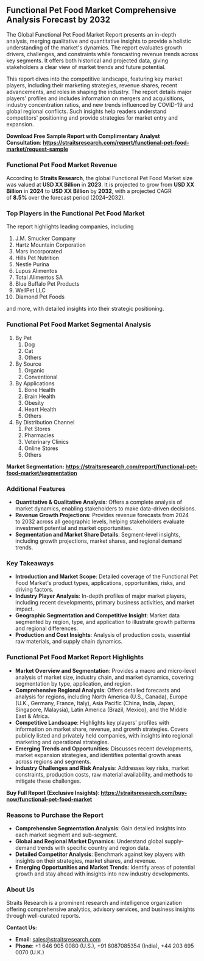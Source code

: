 <p>&nbsp;</p>
<h2>Functional Pet Food Market Comprehensive Analysis Forecast by&nbsp;2032</h2>
<p>The Global Functional Pet Food Market Report presents an in-depth analysis, merging qualitative and quantitative insights to provide a holistic understanding of the market's dynamics. The report evaluates growth drivers, challenges, and constraints while forecasting revenue trends across key segments. It offers both historical and projected data, giving stakeholders a clear view of market trends and future potential.</p>
<p>This report dives into the competitive landscape, featuring key market players, including their marketing strategies, revenue shares, recent advancements, and roles in shaping the industry. The report details major players' profiles and includes information on mergers and acquisitions, industry concentration ratios, and new trends influenced by COVID-19 and global regional conflicts. Such insights help readers understand competitors' positioning and provide strategies for market entry and expansion.</p>
<p><strong>Download Free Sample Report with&nbsp;Complimentary Analyst Consultation</strong>:&nbsp;<strong><a href="https://straitsresearch.com/report/functional-pet-food-market/request-sample">https://straitsresearch.com/report/functional-pet-food-market/request-sample</a></strong></p>
<h3>Functional Pet Food Market Revenue</h3>
<p>According to&nbsp;<strong>Straits Research</strong>, the global Functional Pet Food Market size was valued at&nbsp;<strong>USD XX Billion</strong>&nbsp;in&nbsp;<strong>2023</strong>. It is projected&nbsp;to grow from&nbsp;<strong>USD XX Billion</strong>&nbsp;in&nbsp;<strong>2024</strong>&nbsp;to&nbsp;<strong>USD XX Billion</strong>&nbsp;by&nbsp;<strong>2032</strong>, with a projected CAGR of&nbsp;<strong>8.5%</strong>&nbsp;over the forecast period (2024&ndash;2032).</p>
<h3>Top Players in the Functional Pet Food Market</h3>
<p>The report highlights leading companies, including&nbsp;</p>
<ol>
<li>J.M. Smucker Company</li>
<li>Hartz Mountain Corporation</li>
<li>Mars Incorporated</li>
<li>Hills Pet Nutrition</li>
<li>Nestle Purina</li>
<li>Lupus Alimentos</li>
<li>Total Alimentos SA</li>
<li>Blue Buffalo Pet Products</li>
<li>WellPet LLC</li>
<li>Diamond Pet Foods</li>
</ol>
<p>and more, with detailed insights into their strategic positioning.</p>
<h3>Functional Pet Food Market Segmental Analysis</h3>
<ol>
<li>By Pet
<ol>
<li>Dog</li>
<li>Cat</li>
<li>Others</li>
</ol>
</li>
<li>By Source
<ol>
<li>Organic</li>
<li>Conventional</li>
</ol>
</li>
<li>By Applications
<ol>
<li>Bone Health</li>
<li>Brain Health</li>
<li>Obesity</li>
<li>Heart Health</li>
<li>Others</li>
</ol>
</li>
<li>By Distribution Channel
<ol>
<li>Pet Stores</li>
<li>Pharmacies</li>
<li>Veterinary Clinics</li>
<li>Online Stores</li>
<li>Others</li>
</ol>
</li>
</ol>
<p><strong>Market Segmentation:&nbsp;<a href="https://straitsresearch.com/report/functional-pet-food-market/segmentation">https://straitsresearch.com/report/functional-pet-food-market/segmentation</a></strong></p>
<h3>Additional Features</h3>
<ul>
<li><strong>Quantitative &amp; Qualitative Analysis</strong>: Offers a complete analysis of market dynamics, enabling stakeholders to make data-driven decisions.</li>
<li><strong>Revenue Growth Projections</strong>: Provides revenue forecasts from&nbsp;2024 to&nbsp;2032 across all geographic levels, helping stakeholders evaluate investment potential and market opportunities.</li>
<li><strong>Segmentation and Market Share Details</strong>: Segment-level insights, including growth projections, market shares, and regional demand trends.</li>
</ul>
<h3>Key Takeaways</h3>
<ul>
<li><strong>Introduction and Market Scope</strong>: Detailed coverage of the Functional Pet Food Market's product types, applications, opportunities, risks, and driving factors.</li>
<li><strong>Industry Player Analysis</strong>: In-depth profiles of major market players, including recent developments, primary business activities, and market impact.</li>
<li><strong>Geographic Segmentation and Competitive Insight</strong>: Market data segmented by region, type, and application to illustrate growth patterns and regional differences.</li>
<li><strong>Production and Cost Insights</strong>: Analysis of production costs, essential raw materials, and supply chain dynamics.</li>
</ul>
<h3>Functional Pet Food Market Report Highlights</h3>
<ul>
<li><strong>Market Overview and Segmentation</strong>: Provides a macro and micro-level analysis of market size, industry chain, and market dynamics, covering segmentation by type, application, and region.</li>
<li><strong>Comprehensive Regional Analysis</strong>: Offers detailed forecasts and analysis for regions, including North America (U.S., Canada), Europe (U.K., Germany, France, Italy), Asia Pacific (China, India, Japan, Singapore, Malaysia), Latin America (Brazil, Mexico), and the Middle East &amp; Africa.</li>
<li><strong>Competitive Landscape</strong>: Highlights key players' profiles with information on market share, revenue, and growth strategies. Covers publicly listed and privately held companies, with insights into regional marketing and operational strategies.</li>
<li><strong>Emerging Trends and Opportunities</strong>: Discusses recent developments, market expansion strategies, and identifies potential growth areas across regions and segments.</li>
<li><strong>Industry Challenges and Risk Analysis</strong>: Addresses key risks, market constraints, production costs, raw material availability, and methods to mitigate these challenges.</li>
</ul>
<p><strong>Buy Full Report (Exclusive Insights)</strong>:&nbsp;<strong><a href="https://straitsresearch.com/buy-now/functional-pet-food-market">https://straitsresearch.com/buy-now/functional-pet-food-market</a></strong></p>
<h3>Reasons to Purchase the Report</h3>
<ul>
<li><strong>Comprehensive Segmentation Analysis</strong>: Gain detailed insights into each market segment and sub-segment.</li>
<li><strong>Global and Regional Market Dynamics</strong>: Understand global supply-demand trends with specific country and region data.</li>
<li><strong>Detailed Competitor Analysis</strong>: Benchmark against key players with insights on their strategies, market shares, and revenue.</li>
<li><strong>Emerging Opportunities and Market Trends</strong>: Identify areas of potential growth and stay ahead with insights into new industry developments.</li>
</ul>
<h3>About Us</h3>
<p>Straits Research is a prominent research and intelligence organization offering comprehensive analytics, advisory services, and business insights through well-curated reports.</p>
<p><strong>Contact Us:</strong></p>
<ul>
<li><strong>Email</strong>: <a href="mailto:sales@straitsresearch.com">sales@straitsresearch.com</a></li>
<li><strong>Phone</strong>: +1 646 905 0080 (U.S.), +91 8087085354 (India), +44 203 695 0070 (U.K.)</li>
</ul>
<p>&nbsp;</p>
